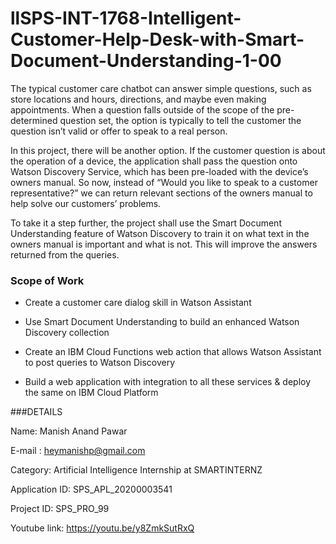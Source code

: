 # llSPS-INT-1768-Intelligent-Customer-Help-Desk-with-Smart-Document-Understanding-1-00
The typical customer care chatbot can answer simple questions, such as store locations and hours, directions, and maybe even making appointments. When a question falls outside of the scope of the pre-determined question set, the option is typically to tell the customer the question isn’t valid or offer to speak to a real person.

In this project, there will be another option. If the customer question is about the operation of a device, the application shall pass the question onto Watson Discovery Service, which has been pre-loaded with the device’s owners manual. So now, instead of “Would you like to speak to a customer representative?” we can return relevant sections of the owners manual to help solve our customers’ problems.

To take it a step further, the project shall use the Smart Document Understanding feature of Watson Discovery to train it on what text in the owners manual is important and what is not. This will improve the answers returned from the queries.

### Scope of Work

   - Create a customer care dialog skill in Watson Assistant

   - Use Smart Document Understanding to build an enhanced Watson Discovery collection

   - Create an IBM Cloud Functions web action that allows Watson Assistant to post queries to Watson Discovery

   - Build a web application with integration to all these services & deploy the same on IBM Cloud Platform
   
   
###DETAILS

Name: Manish Anand Pawar

E-mail : heymanishp@gmail.com 

Category: Artificial Intelligence Internship at SMARTINTERNZ 

Application ID: SPS_APL_20200003541 

Project ID: SPS_PRO_99

Youtube link: https://youtu.be/y8ZmkSutRxQ

